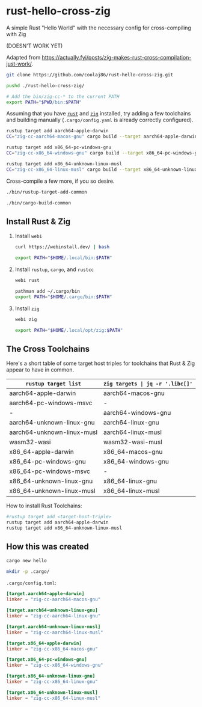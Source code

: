 # rust-hello-cross-zig

A simple Rust "Hello World" with the necessary config for cross-compiling with Zig

(DOESN'T WORK YET)

Adapted from <https://actually.fyi/posts/zig-makes-rust-cross-compilation-just-work/>.

```bash
git clone https://github.com/coolaj86/rust-hello-cross-zig.git

pushd ./rust-hello-cross-zig/

# Add the bin/zig-cc-* to the current PATH
export PATH="$PWD/bin:$PATH"
```

Assuming that you have [`rust`](https://webinstall.dev/rust) and
[`zig`](https://webinstall.dev/zig) installed, try adding a few toolchains and
building manually (`.cargo/config.yaml` is already correctly configured).

```bash
rustup target add aarch64-apple-darwin
CC="zig-cc-aarch64-macos-gnu" cargo build --target aarch64-apple-darwin

rustup target add x86_64-pc-windows-gnu
CC="zig-cc-x86_64-windows-gnu" cargo build --target x86_64-pc-windows-gnu

rustup target add x86_64-unknown-linux-musl
CC="zig-cc-x86_64-linux-musl" cargo build --target x86_64-unknown-linux-musl
```

Cross-compile a few more, if you so desire.

```bash
./bin/rustup-target-add-common

./bin/cargo-build-common
```

## Install Rust & Zig

1. Install `webi`

    ```bash
    curl https://webinstall.dev/ | bash

    export PATH="$HOME/.local/bin:$PATH"
    ```

2. Install `rustup`, `cargo`, and `rustcc`

    ```bash
    webi rust

    pathman add ~/.cargo/bin
    export PATH="$HOME/.cargo/bin:$PATH"
    ```

3. Install `zig`

    ```bash
    webi zig

    export PATH="$HOME/.local/opt/zig:$PATH"
    ```

## The Cross Toolchains

Here's a short table of some target host triples for toolchains that Rust & Zig appear to have in common.

| `rustup target list`       | `zig targets \| jq -r '.libc[]'` |
| -------------------------- | -------------------------------- |
| aarch64-apple-darwin       | aarch64-macos-gnu                |
| aarch64-pc-windows-msvc    | -                                |
| -                          | aarch64-windows-gnu              |
| aarch64-unknown-linux-gnu  | aarch64-linux-gnu                |
| aarch64-unknown-linux-musl | aarch64-linux-musl               |
| wasm32-wasi                | wasm32-wasi-musl                 |
| x86_64-apple-darwin        | x86_64-macos-gnu                 |
| x86_64-pc-windows-gnu      | x86_64-windows-gnu               |
| x86_64-pc-windows-msvc     | -                                |
| x86_64-unknown-linux-gnu   | x86_64-linux-gnu                 |
| x86_64-unknown-linux-musl  | x86_64-linux-musl                |

How to install Rust Toolchains:

```bash
#rustup target add <target-host-triple>
rustup target add aarch64-apple-darwin
rustup target add x86_64-unknown-linux-musl
```

## How this was created

```bash
cargo new hello

mkdir -p .cargo/
```

`.cargo/config.toml`:

```toml
[target.aarch64-apple-darwin]
linker = "zig-cc-aarch64-macos-gnu"

[target.aarch64-unknown-linux-gnu]
linker = "zig-cc-aarch64-linux-gnu"

[target.aarch64-unknown-linux-musl]
linker = "zig-cc-aarch64-linux-musl"

[target.x86_64-apple-darwin]
linker = "zig-cc-x86_64-macos-gnu"

[target.x86_64-pc-windows-gnu]
linker = "zig-cc-x86_64-windows-gnu"

[target.x86_64-unknown-linux-gnu]
linker = "zig-cc-x86_64-linux-gnu"

[target.x86_64-unknown-linux-musl]
linker = "zig-cc-x86_64-linux-musl"
```
